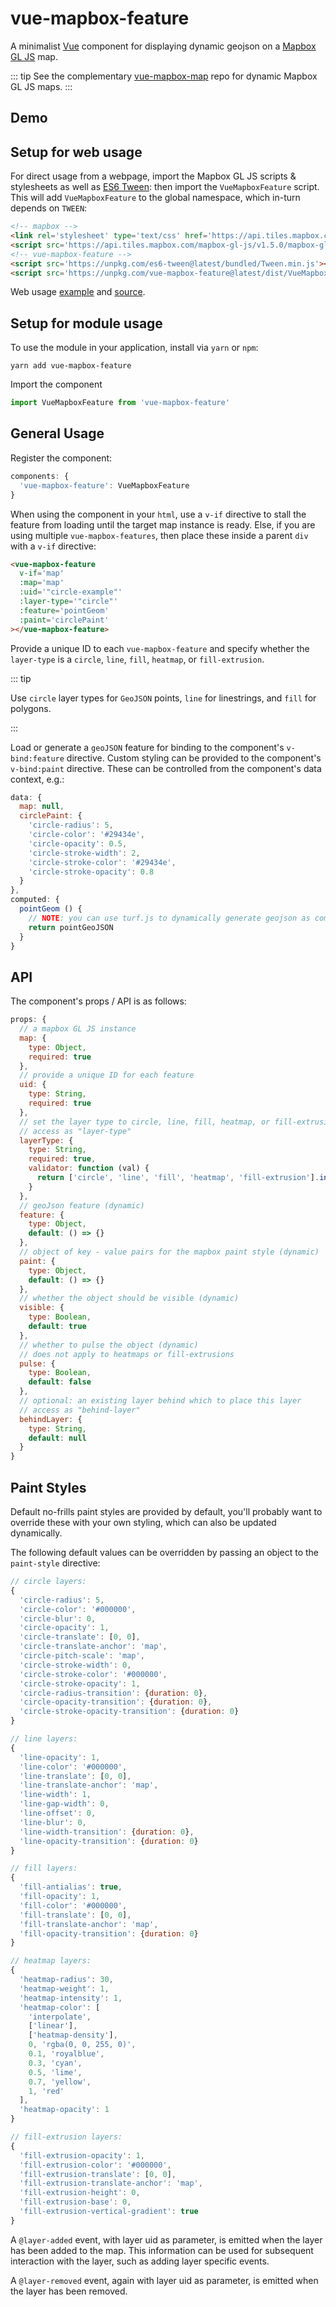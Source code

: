 vue-mapbox-feature
==================

A minimalist [Vue](https://vuejs.org/) component for displaying dynamic geojson on a [Mapbox GL JS](https://www.mapbox.com/mapbox-gl-js/api/) map.

::: tip
See the complementary [vue-mapbox-map](https://cityseer.github.io/vue-mapbox-map/) repo for dynamic Mapbox GL JS maps.
:::


Demo
----

<ClientOnly>
<Demo/>
</ClientOnly>


Setup for web usage
-------------------

For direct usage from a webpage, import the Mapbox GL JS scripts & stylesheets as well as [ES6 Tween](https://es6-tween.js.org/): then import the `VueMapboxFeature` script. This will add `VueMapboxFeature` to the global namespace, which in-turn depends on `TWEEN`:

```html
<!-- mapbox -->
<link rel='stylesheet' type='text/css' href='https://api.tiles.mapbox.com/mapbox-gl-js/v1.5.0/mapbox-gl.css'/>
<script src='https://api.tiles.mapbox.com/mapbox-gl-js/v1.5.0/mapbox-gl.js'></script>
<!-- vue-mapbox-feature -->
<script src='https://unpkg.com/es6-tween@latest/bundled/Tween.min.js'></script>
<script src='https://unpkg.com/vue-mapbox-feature@latest/dist/VueMapboxFeature.umd.js'></script>
```

Web usage [example](https://cityseer.github.io/vue-mapbox-feature/test.html) and [source](https://github.com/cityseer/vue-mapbox-feature/blob/master/docs/.vuepress/public/test.html).


Setup for module usage
----------------------

To use the module in your application, install via `yarn` or `npm`:
```
yarn add vue-mapbox-feature
```

Import the component
```javascript
import VueMapboxFeature from 'vue-mapbox-feature'
```


General Usage
-------------

Register the component:
```js
components: {
  'vue-mapbox-feature': VueMapboxFeature
}
```

When using the component in your `html`, use a `v-if` directive to stall the feature from loading until the target map instance is ready. Else, if you are using multiple `vue-mapbox-features`, then place these inside a parent `div` with a `v-if` directive:
```html
<vue-mapbox-feature
  v-if='map'
  :map='map'
  :uid='"circle-example"'
  :layer-type='"circle"'
  :feature='pointGeom'
  :paint='circlePaint'
></vue-mapbox-feature>
```

Provide a unique ID to each `vue-mapbox-feature` and specify whether the `layer-type` is a `circle`, `line`, `fill`, `heatmap`, or `fill-extrusion`.

::: tip

Use `circle` layer types for `GeoJSON` points, `line` for linestrings, and `fill` for polygons.

:::

Load or generate a `geoJSON` feature for binding to the component's `v-bind:feature` directive. Custom styling can be provided to the component's `v-bind:paint` directive. These can be controlled from the component's data context, e.g.:
```javascript
data: {
  map: null,
  circlePaint: {
    'circle-radius': 5,
    'circle-color': '#29434e',
    'circle-opacity': 0.5,
    'circle-stroke-width': 2,
    'circle-stroke-color': '#29434e',
    'circle-stroke-opacity': 0.8
  }
},
computed: {
  pointGeom () {
    // NOTE: you can use turf.js to dynamically generate geojson as computed properties
    return pointGeoJSON
  }
}
```

API
---
The component's props / API is as follows:
```javascript
props: {
  // a mapbox GL JS instance
  map: {
    type: Object,
    required: true
  },
  // provide a unique ID for each feature
  uid: {
    type: String,
    required: true
  },
  // set the layer type to circle, line, fill, heatmap, or fill-extrusion
  // access as "layer-type"
  layerType: {
    type: String,
    required: true,
    validator: function (val) {
      return ['circle', 'line', 'fill', 'heatmap', 'fill-extrusion'].indexOf(val) !== -1
    }
  },
  // geoJson feature (dynamic)
  feature: {
    type: Object,
    default: () => {}
  },
  // object of key - value pairs for the mapbox paint style (dynamic)
  paint: {
    type: Object,
    default: () => {}
  },
  // whether the object should be visible (dynamic)
  visible: {
    type: Boolean,
    default: true
  },
  // whether to pulse the object (dynamic)
  // does not apply to heatmaps or fill-extrusions
  pulse: {
    type: Boolean,
    default: false
  },
  // optional: an existing layer behind which to place this layer
  // access as "behind-layer"
  behindLayer: {
    type: String,
    default: null
  }
}
```

Paint Styles
------------
Default no-frills paint styles are provided by default, you'll probably want to override these with your own styling, which can also be updated dynamically.

The following default values can be overridden by passing an object to the `paint-style` directive:
```javascript
// circle layers:
{
  'circle-radius': 5,
  'circle-color': '#000000',
  'circle-blur': 0,
  'circle-opacity': 1,
  'circle-translate': [0, 0],
  'circle-translate-anchor': 'map',
  'circle-pitch-scale': 'map',
  'circle-stroke-width': 0,
  'circle-stroke-color': '#000000',
  'circle-stroke-opacity': 1,
  'circle-radius-transition': {duration: 0},
  'circle-opacity-transition': {duration: 0},
  'circle-stroke-opacity-transition': {duration: 0}
}

// line layers:
{
  'line-opacity': 1,
  'line-color': '#000000',
  'line-translate': [0, 0],
  'line-translate-anchor': 'map',
  'line-width': 1,
  'line-gap-width': 0,
  'line-offset': 0,
  'line-blur': 0,
  'line-width-transition': {duration: 0},
  'line-opacity-transition': {duration: 0}
}

// fill layers:
{
  'fill-antialias': true,
  'fill-opacity': 1,
  'fill-color': '#000000',
  'fill-translate': [0, 0],
  'fill-translate-anchor': 'map',
  'fill-opacity-transition': {duration: 0}
}

// heatmap layers:
{
  'heatmap-radius': 30,
  'heatmap-weight': 1,
  'heatmap-intensity': 1,
  'heatmap-color': [
    'interpolate',
    ['linear'],
    ['heatmap-density'],
    0, 'rgba(0, 0, 255, 0)',
    0.1, 'royalblue',
    0.3, 'cyan',
    0.5, 'lime',
    0.7, 'yellow',
    1, 'red'
  ],
  'heatmap-opacity': 1
}

// fill-extrusion layers:
{
  'fill-extrusion-opacity': 1,
  'fill-extrusion-color': '#000000',
  'fill-extrusion-translate': [0, 0],
  'fill-extrusion-translate-anchor': 'map',
  'fill-extrusion-height': 0,
  'fill-extrusion-base': 0,
  'fill-extrusion-vertical-gradient': true
}
```

A `@layer-added` event, with layer uid as parameter, is emitted when the layer has been added to the map. This information can be used for subsequent interaction with the layer, such as adding layer specific events.

A `@layer-removed` event, again with layer uid as parameter, is emitted when the layer has been removed.
